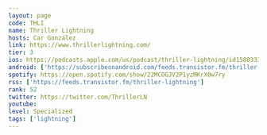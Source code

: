 ```yaml
---
layout: page
code: THLI
name: Thriller Lightning
hosts: Car González
link: https://www.thrillerlightning.com/
tier: 3
ios: https://podcasts.apple.com/us/podcast/thriller-lightning/id1580333058?uo=4
android: ['https://subscribeonandroid.com/feeds.transistor.fm/thriller-lightning']
spotify: https://open.spotify.com/show/22MCOGJV2P1yzMKrX0w7ry
rss: ['https://feeds.transistor.fm/thriller-lightning']
rank: 52
twitter: https://twitter.com/ThrillerLN
youtube: 
level: Specialized
tags: ['lightning']
---
```

